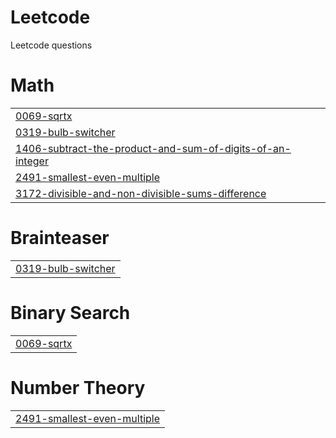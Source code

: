 # Leetcode
Leetcode questions


# Math
|  |
| ------- |
| [0069-sqrtx](https://github.com/AKSHITA-97566/Leetcode/tree/master/0069-sqrtx) |
| [0319-bulb-switcher](https://github.com/AKSHITA-97566/Leetcode/tree/master/0319-bulb-switcher) |
| [1406-subtract-the-product-and-sum-of-digits-of-an-integer](https://github.com/AKSHITA-97566/Leetcode/tree/master/1406-subtract-the-product-and-sum-of-digits-of-an-integer) |
| [2491-smallest-even-multiple](https://github.com/AKSHITA-97566/Leetcode/tree/master/2491-smallest-even-multiple) |
| [3172-divisible-and-non-divisible-sums-difference](https://github.com/AKSHITA-97566/Leetcode/tree/master/3172-divisible-and-non-divisible-sums-difference) |
# Brainteaser
|  |
| ------- |
| [0319-bulb-switcher](https://github.com/AKSHITA-97566/Leetcode/tree/master/0319-bulb-switcher) |
# Binary Search
|  |
| ------- |
| [0069-sqrtx](https://github.com/AKSHITA-97566/Leetcode/tree/master/0069-sqrtx) |
# Number Theory
|  |
| ------- |
| [2491-smallest-even-multiple](https://github.com/AKSHITA-97566/Leetcode/tree/master/2491-smallest-even-multiple) |